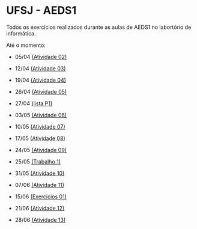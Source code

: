 # UFSJ - AEDS1

Todos os exercícios realizados durante as aulas de AEDS1 no labortório de informática.

Até o momento:

- 05/04 [(Atividade 02)](atividade02/atividade02.md)

- 12/04 [(Atividade 03)](atividade03/atividade03.md)

- 19/04 [(Atividade 04)](atividade04/atividade04.md)

- 26/04 [(Atividade 05)](atividade05/atividade05.md)

- 27/04 [(lista P1)](exercicios-prova1/exercicios-prova1.md)

- 03/05 [(Atividade 06)](atividade06/atividade06.md)

- 10/05 [(Atividade 07)](atividade07/atividade07.md)

- 17/05 [(Atividade 08)](atividade08/atividade08.md)

- 24/05 [(Atividade 09)](atividade09/atividade09.md)

- 25/05 [(Trabalho 1)](trabalho1/trabalho1.md)

- 31/05 [(Atividade 10)](atividade10/atividade10.md)

- 07/06 [(Atividade 11)](atividade11/atividade11.md)

- 15/06 [(Exercicios 01)](exercicios01/exercicios01.md)

- 21/06 [(Atividade 12)](atividade12/atividade12.md)

- 28/06 [(Atividade 13)](atividade13/atividade13.md)